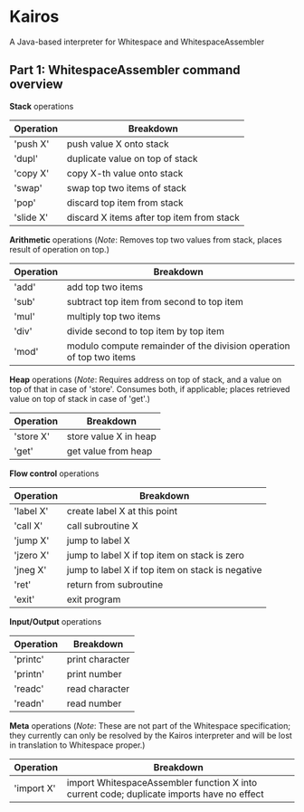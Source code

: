 Kairos
======

A Java-based interpreter for Whitespace and WhitespaceAssembler



Part 1: WhitespaceAssembler command overview
------


**Stack** operations

Operation|Breakdown
---------|---------
'push X'|push value X onto stack
'dupl'|duplicate value on top of stack
'copy X'|copy X-th value onto stack
'swap'|swap top two items of stack
'pop'|discard top item from stack
'slide X'|discard X items after top item from stack



**Arithmetic** operations (*Note*: Removes top two values from stack, places result of operation on top.)

Operation|Breakdown
---------|---------
'add'|add top two items
'sub'|subtract top item from second to top item
'mul'|multiply top two items
'div'|divide second to top item by top item
'mod'|modulo compute remainder of the division operation of top two items

        

**Heap** operations (*Note*: Requires address on top of stack, and a value on top of that in case of 'store'. Consumes both, if applicable; places retrieved value on top of stack in case of 'get'.)

Operation|Breakdown
---------|---------
'store X'|store value X in heap
'get'|get value from heap



**Flow control** operations

Operation|Breakdown
---------|---------
'label X'|create label X at this point
'call X'|call subroutine X
'jump X'|jump to label X
'jzero X'|jump to label X if top item on stack is zero
'jneg X'|jump to label X if top item on stack is negative
'ret'|return from subroutine
'exit'|exit program



**Input/Output** operations

Operation|Breakdown
---------|---------
'printc'|print character
'printn'|print number
'readc'|read character
'readn'|read number



**Meta** operations (*Note*: These are not part of the Whitespace specification; they currently can only be resolved by the Kairos interpreter and will be lost in translation to Whitespace proper.)

Operation|Breakdown
---------|---------
'import X'|import WhitespaceAssembler function X into current code; duplicate imports have no effect







